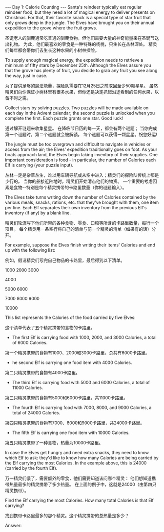 --- Day 1: Calorie Counting ---
Santa's reindeer typically eat regular reindeer food, but they need a lot
of magical energy to deliver presents on Christmas. For that, their
favorite snack is a special type of star fruit that only grows deep in the
jungle. The Elves have brought you on their annual expedition to the grove
where the fruit grows.

圣诞老人的驯鹿通常吃普通的驯鹿食物，但他们需要大量的神奇能量来在圣诞节送出礼物。
为此，他们最喜欢的零食是一种特殊的杨桃，只生长在丛林深处。
精灵们每年都会带你们去生长这种水果的小树林探险。

To supply enough magical energy, the expedition needs to retrieve a minimum
of fifty stars by December 25th. Although the Elves assure you that the
grove has plenty of fruit, you decide to grab any fruit you see along the
way, just in case.

为了提供足够的魔法能量，探险队需要在12月25日之前取回至少50颗星星。
虽然精灵们向你保证小树林里有很多水果，但你还是决定抓起沿途看到的任何水果，以备不时之需。

Collect stars by solving puzzles. Two puzzles will be made available on
each day in the Advent calendar; the second puzzle is unlocked when you
complete the first. Each puzzle grants one star. Good luck!

通过解开谜题来收集星星。
在降临节日历的每一天，都会有两个谜题；
当你完成第一个谜题时，第二个谜题就会被解锁。
每个谜题可以获得一颗星星。祝您好运!

The jungle must be too overgrown and difficult to navigate in vehicles or
access from the air; the Elves' expedition traditionally goes on foot. As
your boats approach land, the Elves begin taking inventory of their
supplies. One important consideration is food - in particular, the number
of Calories each Elf is carrying (your puzzle input).

丛林一定是杂草丛生，难以用车辆导航或从空中进入；精灵们的探险队传统上都是步行的。
当你的船接近陆地时，精灵们开始清点他们的物资。
一个重要的考虑因素是食物--特别是每个精灵携带的卡路里数量（你的谜题输入）。

The Elves take turns writing down the number of Calories contained by the
various meals, snacks, rations, etc. that they've brought with them, one
item per line. Each Elf separates their own inventory from the previous
Elf's inventory (if any) by a blank line.

精灵们轮流写下他们所带的各种食物、零食、口粮等所含的卡路里数量，每行一个项目。
每个精灵用一条空行将自己的清单与前一个精灵的清单（如果有的话）分开。

For example, suppose the Elves finish writing their items' Calories and end
up with the following list:

例如，假设精灵们写完自己物品的卡路里，最后得到以下清单。

1000
2000
3000

4000

5000
6000

7000
8000
9000

10000

This list represents the Calories of the food carried by five Elves:

这个清单代表了五个精灵携带的食物的卡路里。

- The first Elf is carrying food with 1000, 2000, and 3000 Calories, a total of 6000 Calories.

第一个精灵携带的食物有1000、2000和3000卡路里，总共有6000卡路里。

- he second Elf is carrying one food item with 4000 Calories.

第二只精灵携带的食物有4000卡路里。

- The third Elf is carrying food with 5000 and 6000 Calories, a total of 11000 Calories.

第三只精灵携带的食物有5000和6000卡路里，共11000卡路里。

- The fourth Elf is carrying food with 7000, 8000, and 9000 Calories, a total of 24000 Calories.

第四只精灵携带的食物有7000、8000和9000卡路里，共24000卡路里。

- The fifth Elf is carrying one food item with 10000 Calories.

第五只精灵携带了一种食物，热量为10000卡路里。

In case the Elves get hungry and need extra snacks, they need to know which
Elf to ask: they'd like to know how many Calories are being carried by the
Elf carrying the most Calories. In the example above, this is 24000
(carried by the fourth Elf).

万一精灵们饿了，需要额外的零食，他们需要知道该问哪个精灵：
他们想知道携带热量最多的精灵携带了多少热量。
在上面的例子中，这就是24000（由第四只精灵携带）。

Find the Elf carrying the most Calories. How many total Calories is that
Elf carrying?

找到携带卡路里最多的那个精灵。这个精灵携带的总热量是多少？

Answer: 
